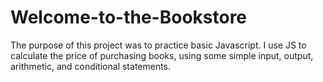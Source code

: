 # Welcome-to-the-Bookstore
The purpose of this project was to practice basic Javascript.  I use JS to calculate the price of purchasing books, using some simple input, output, arithmetic, and conditional statements.
